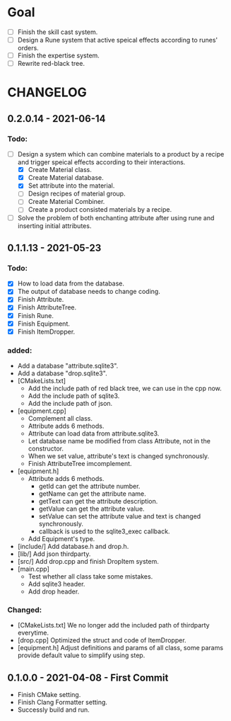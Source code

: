 # Goal
- [ ] Finish the skill cast system.
- [ ] Design a Rune system that active speical effects according to runes' orders.
- [ ] Finish the expertise system.
- [ ] Rewrite red-black tree.

# CHANGELOG
## 0.2.0.14 - 2021-06-14

### Todo:
- [ ] Design a system which can combine materials to a product by a recipe and trigger speical effects according to their interactions.
  - [x] Create Material class.
  - [x] Create Material database.
  - [x] Set attribute into the material.
  - [ ] Design recipes of material group.
  - [ ] Create Material Combiner.
  - [ ] Create a product consisted materials by a recipe.
- [ ] Solve the problem of both enchanting attribute after using rune and inserting initial attributes.

## 0.1.1.13 - 2021-05-23

### Todo:
- [x] How to load data from the database.
- [x] The output of database needs to change coding.
- [x] Finish Attribute.
- [x] Finish AttributeTree.
- [x] Finish Rune.
- [x] Finish Equipment.
- [x] Finish ItemDropper.

### added:
- Add a database "attribute.sqlite3".
- Add a database "drop.sqlite3".
- [CMakeLists.txt]
  - Add the include path of red black tree, we can use in the cpp now.
  - Add the include path of sqlite3.
  - Add the include path of json.
- [equipment.cpp]
  - Complement all class.
  - Attribute adds 6 methods.
  - Attribute can load data from attribute.sqlite3.
  - Let database name be modified from class Attribute, not in the constructor.
  - When we set value, attribute's text is changed synchronously.
  - Finish AttributeTree imcomplement.
- [equipment.h] 
    - Attribute adds 6 methods.
        - getId can get the attribute number.
        - getName can get the attribute name.
        - getText can get the attribute description.
        - getValue can get the attribute value.
        - setValue can set the attribute value and text is changed synchronously.
        - callback is used to the sqlite3_exec callback.
    - Add Equipment's type.
- [include/] Add database.h and drop.h.
- [lib/] Add json thirdparty.
- [src/] Add drop.cpp and finish DropItem system.
- [main.cpp] 
  - Test whether all class take some mistakes.
  - Add sqlite3 header.
  - Add drop header.

### Changed:
- [CMakeLists.txt] We no longer add the included path of thirdparty everytime.
- [drop.cpp] Optimized the struct and code of ItemDropper.
- [equipment.h] Adjust definitions and params of all class, some params provide default value to simplify using step.

## 0.1.0.0 - 2021-04-08 - First Commit
- Finish CMake setting.
- Finish Clang Formatter setting.
- Successly build and run. 